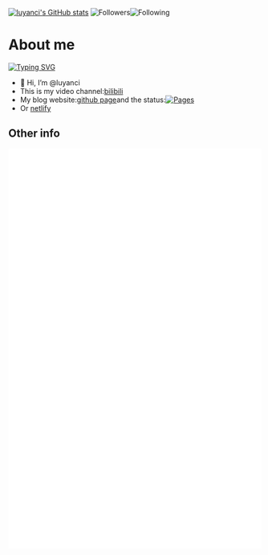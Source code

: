 [![luyanci's GitHub stats](https://github-readme-stats.vercel.app/api?username=luyanci&show_icons=true&hide=issues,contrb,stars)](https://github.com/anuraghazra/github-readme-stats)
![Followers](https://bilistats.lonelyion.com/followers?uid=282873551)![Following](https://bilistats.lonelyion.com/following?uid=282873551)
# About me
[![Typing SVG](https://readme-typing-svg.demolab.com?font=Fira+Code&pause=1000&color=00FFEB&random=false&width=435&lines=Hello+World!;I'm+%40luyanci)](https://git.io/typing-svg)
- 👋 Hi, I’m @luyanci
- This is my video channel:[bilibili](https://space.bilibili.com/282873551)
- My blog website:[github page](https://luyanci.github.io)and the status:[![Pages](https://github.com/luyanci/luyanci.github.io/actions/workflows/pages.yml/badge.svg)](https://github.com/luyanci/luyanci.github.io/actions/workflows/pages.yml)
- Or [netlify](https://luyancib.netlify.app)
## Other info
![card](https://github.com/luyanci/netease-music-card-fixed/blob/main/card.svg)
<!---
luyanci/luyanci is a ✨ special ✨ repository because its `README.md` (this file) appears on your GitHub profile.
You can click the Preview link to take a look at your changes.
--->
